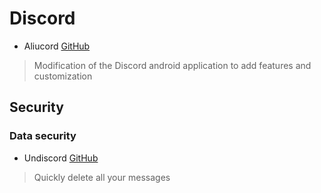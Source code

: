 # Discord
- Aliucord [GitHub](https://github.com/Aliucord/Aliucord)
> Modification of the Discord android application to add features and customization
## Security
### Data security
- Undiscord [GitHub](https://github.com/victornpb/undiscord)
> Quickly delete all your messages
